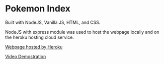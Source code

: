 # Pokemon Index

Built with NodeJS, Vanilla JS, HTML, and CSS.

NodeJS with express module was used to host the webpage locally and on the heroku hosting cloud service.

[Webpage hosted by Heroku](https://comp2537-pokedex.herokuapp.com/)

[Video Demostration](https://www.youtube.com/watch?v=SGr7_rFrUUI)